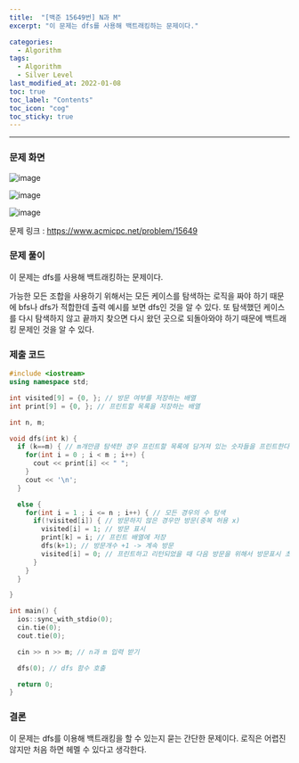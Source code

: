 ```yaml
---
title:  "[백준 15649번] N과 M"
excerpt: "이 문제는 dfs를 사용해 백트래킹하는 문제이다."

categories:
  - Algorithm
tags:
  - Algorithm
  - Silver Level
last_modified_at: 2022-01-08 
toc: true
toc_label: "Contents"
toc_icon: "cog"
toc_sticky: true
---
```


---


### 문제 화면

![image](https://user-images.githubusercontent.com/54565079/148642218-d99d484e-f69b-4354-a40b-f31c7ff31eaa.png)



![image](https://user-images.githubusercontent.com/54565079/148642235-9110c516-dfcb-472e-9149-7640f4706e61.png)

![image](https://user-images.githubusercontent.com/54565079/148642253-f5ffc717-603c-41e6-8c32-17433f905656.png)

문제 링크 : <https://www.acmicpc.net/problem/15649> 



### 문제 풀이

이 문제는 dfs를 사용해 백트래킹하는 문제이다. 

가능한 모든 조합을 사용하기 위해서는 모든 케이스를 탐색하는 로직을 짜야 하기 때문에 bfs나 dfs가 적합한데 출력 예시를 보면 dfs인 것을 알 수 있다. 또 탐색했던 케이스를 다시 탐색하지 않고 끝까지 찾으면 다시 왔던 곳으로 되돌아와야 하기 때문에 백트래킹 문제인 것을 알 수 있다. 

 

### 제출 코드

```c++
#include <iostream>
using namespace std;

int visited[9] = {0, }; // 방문 여부를 저장하는 배열
int print[9] = {0, }; // 프린트할 목록을 저장하는 배열

int n, m;

void dfs(int k) {
  if (k==m) { // m개만큼 탐색한 경우 프린트할 목록에 담겨져 있는 숫자들을 프린트한다
    for(int i = 0 ; i < m ; i++) {
      cout << print[i] << " ";
    }
    cout << '\n';
  }

  else {
    for(int i = 1 ; i <= n ; i++) { // 모든 경우의 수 탐색
      if(!visited[i]) { // 방문하지 않은 경우만 방문(중복 허용 x)
        visited[i] = 1; // 방문 표시
        print[k] = i; // 프린트 배열에 저장
        dfs(k+1); // 방문개수 +1 -> 계속 방문
        visited[i] = 0; // 프린트하고 리턴되었을 때 다음 방문을 위해서 방문표시 초기화
      }
    }
  }

}

int main() {
  ios::sync_with_stdio(0);
  cin.tie(0);
  cout.tie(0);

  cin >> n >> m; // n과 m 입력 받기

  dfs(0); // dfs 함수 호출

  return 0;
} 
```



### 결론

이 문제는 dfs를 이용해 백트래킹을 할 수 있는지 묻는 간단한 문제이다. 로직은 어렵진 않지만 처음 하면 헤멜 수 있다고 생각한다. 

